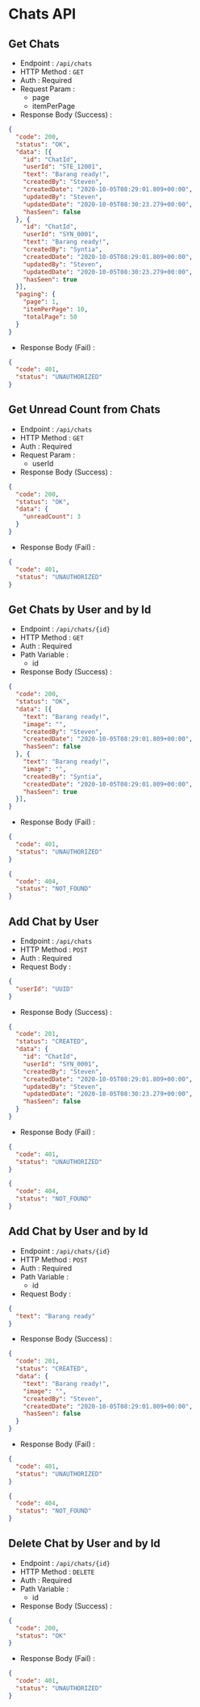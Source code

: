 # Chats API

## Get Chats

+ Endpoint : ``/api/chats``
+ HTTP Method : `GET`
+ Auth : Required
+ Request Param :
  + page
  + itemPerPage
+ Response Body (Success) :

```json
{
  "code": 200,
  "status": "OK",
  "data": [{
    "id": "ChatId",
    "userId": "STE_12001",
    "text": "Barang ready!",
    "createdBy": "Steven",
    "createdDate": "2020-10-05T08:29:01.809+00:00",
    "updatedBy": "Steven",
    "updatedDate": "2020-10-05T08:30:23.279+00:00",
    "hasSeen": false
  }, {
    "id": "ChatId",
    "userId": "SYN_0001",
    "text": "Barang ready!",
    "createdBy": "Syntia",
    "createdDate": "2020-10-05T08:29:01.809+00:00",
    "updatedBy": "Steven",
    "updatedDate": "2020-10-05T08:30:23.279+00:00",
    "hasSeen": true
  }],
  "paging": {
    "page": 1,
    "itemPerPage": 10,
    "totalPage": 50
  }
}
```

+ Response Body (Fail) :

```json
{
  "code": 401,
  "status": "UNAUTHORIZED"
}
```

## Get Unread Count from Chats

+ Endpoint : ``/api/chats``
+ HTTP Method : `GET`
+ Auth : Required
+ Request Param :
  + userId
+ Response Body (Success) :

```json
{
  "code": 200,
  "status": "OK",
  "data": {
    "unreadCount": 3
  }
}
```

+ Response Body (Fail) :

```json
{
  "code": 401,
  "status": "UNAUTHORIZED"
}
```

## Get Chats by User and by Id

+ Endpoint : ``/api/chats/{id}``
+ HTTP Method : `GET`
+ Auth : Required
+ Path Variable :
  + id
+ Response Body (Success) :

```json
{
  "code": 200,
  "status": "OK",
  "data": [{
    "text": "Barang ready!",
    "image": "",
    "createdBy": "Steven",
    "createdDate": "2020-10-05T08:29:01.809+00:00",
    "hasSeen": false
  }, {
    "text": "Barang ready!",
    "image": "",
    "createdBy": "Syntia",
    "createdDate": "2020-10-05T08:29:01.809+00:00",
    "hasSeen": true
  }],
}
```

+ Response Body (Fail) :

```json
{
  "code": 401,
  "status": "UNAUTHORIZED"
}
```

```json
{
  "code": 404,
  "status": "NOT_FOUND"
}
```

## Add Chat by User

+ Endpoint : ``/api/chats``
+ HTTP Method : `POST`
+ Auth : Required
+ Request Body :

```json
{
  "userId": "UUID"
}
```

+ Response Body (Success) :

```json
{
  "code": 201,
  "status": "CREATED",
  "data": {
    "id": "ChatId",
    "userId": "SYN_0001",
    "createdBy": "Steven",
    "createdDate": "2020-10-05T08:29:01.809+00:00",
    "updatedBy": "Steven",
    "updatedDate": "2020-10-05T08:30:23.279+00:00",
    "hasSeen": false
  }
}
```

+ Response Body (Fail) :

```json
{
  "code": 401,
  "status": "UNAUTHORIZED"
}
```

```json
{
  "code": 404,
  "status": "NOT_FOUND"
}
```

## Add Chat by User and by Id

+ Endpoint : ``/api/chats/{id}``
+ HTTP Method : `POST`
+ Auth : Required
+ Path Variable :
  + id
+ Request Body :

```json
{
  "text": "Barang ready"
}
```

+ Response Body (Success) :

```json
{
  "code": 201,
  "status": "CREATED",
  "data": {
    "text": "Barang ready!",
    "image": "",
    "createdBy": "Steven",
    "createdDate": "2020-10-05T08:29:01.809+00:00",
    "hasSeen": false
  }
}
```

+ Response Body (Fail) :

```json
{
  "code": 401,
  "status": "UNAUTHORIZED"
}
```

```json
{
  "code": 404,
  "status": "NOT_FOUND"
}
```

## Delete Chat by User and by Id

+ Endpoint : ``/api/chats/{id}``
+ HTTP Method : `DELETE`
+ Auth : Required
+ Path Variable :
  + id
+ Response Body (Success) :

```json
{
  "code": 200,
  "status": "OK"
}
```

+ Response Body (Fail) :

```json
{
  "code": 401,
  "status": "UNAUTHORIZED"
}
```
